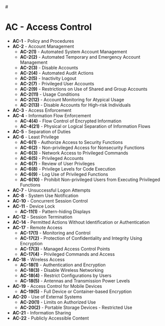 <!-- CONTROL_SPECIFIC_CONTENT -->#
# AC - Access Control


- **AC-1** - Policy and Procedures
- **AC-2** - Account Management
  - **AC-2(1)** - Automated System Account Management
  - **AC-2(2)** - Automated Temporary and Emergency Account Management
  - **AC-2(3)** - Disable Accounts
  - **AC-2(4)** - Automated Audit Actions
  - **AC-2(5)** - Inactivity Logout
  - **AC-2(7)** - Privileged User Accounts
  - **AC-2(9)** - Restrictions on Use of Shared and Group Accounts
  - **AC-2(11)** - Usage Conditions
  - **AC-2(12)** - Account Monitoring for Atypical Usage
  - **AC-2(13)** - Disable Accounts for High-risk Individuals
- **AC-3** - Access Enforcement
- **AC-4** - Information Flow Enforcement
  - **AC-4(4)** - Flow Control of Encrypted Information
  - **AC-4(21)** - Physical or Logical Separation of Information Flows
- **AC-5** - Separation of Duties
- **AC-6** - Least Privilege
  - **AC-6(1)** - Authorize Access to Security Functions
  - **AC-6(2)** - Non-privileged Access for Nonsecurity Functions
  - **AC-6(3)** - Network Access to Privileged Commands
  - **AC-6(5)** - Privileged Accounts
  - **AC-6(7)** - Review of User Privileges
  - **AC-6(8)** - Privilege Levels for Code Execution
  - **AC-6(9)** - Log Use of Privileged Functions
  - **AC-6(10)** - Prohibit Non-privileged Users from Executing Privileged Functions
- **AC-7** - Unsuccessful Logon Attempts
- **AC-8** - System Use Notification
- **AC-10** - Concurrent Session Control
- **AC-11** - Device Lock
  - **AC-11(1)** - Pattern-hiding Displays
- **AC-12** - Session Termination
- **AC-14** - Permitted Actions Without Identification or Authentication
- **AC-17** - Remote Access
  - **AC-17(1)** - Monitoring and Control
  - **AC-17(2)** - Protection of Confidentiality and Integrity Using Encryption
  - **AC-17(3)** - Managed Access Control Points
  - **AC-17(4)** - Privileged Commands and Access
- **AC-18** - Wireless Access
  - **AC-18(1)** - Authentication and Encryption
  - **AC-18(3)** - Disable Wireless Networking
  - **AC-18(4)** - Restrict Configurations by Users
  - **AC-18(5)** - Antennas and Transmission Power Levels
- **AC-19** - Access Control for Mobile Devices
  - **AC-19(5)** - Full Device or Container-based Encryption
- **AC-20** - Use of External Systems
  - **AC-20(1)** - Limits on Authorized Use
  - **AC-20(2)** - Portable Storage Devices - Restricted Use
- **AC-21** - Information Sharing
- **AC-22** - Publicly Accessible Content